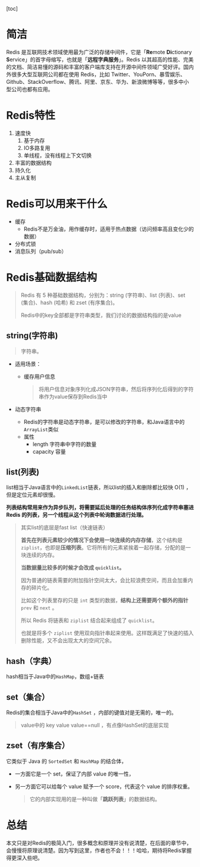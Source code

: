 [toc]

# 简洁

Redis 是互联网技术领域使用最为广泛的存储中间件，它是「**Re**mote **Di**ctionary **S**ervice」的首字母缩写，也就是「**远程字典服务**」。Redis 以其超高的性能、完美的文档、简洁易懂的源码和丰富的客户端库支持在开源中间件领域广受好评。国内外很多大型互联网公司都在使用 Redis，比如 Twitter、YouPorn、暴雪娱乐、Github、StackOverflow、腾讯、阿里、京东、华为、新浪微博等等，很多中小型公司也都有应用。

# Redis特性

1. 速度快
   1. 基于内存
   2. IO多路复用
   3. 单线程，没有线程上下文切换
2. 丰富的数据结构
3. 持久化
4. 主从复制

# Redis可以用来干什么

+ 缓存
  + Redis不是万金油，用作缓存时，适用于热点数据（访问频率高且变化少的数据）
+ 分布式锁
+ 消息队列（pub/sub）

# Redis基础数据结构

> Redis 有 5 种基础数据结构，分别为：string (字符串)、list (列表)、set (集合)、hash (哈希) 和 zset (有序集合)。
>
> Redis中的key全部都是字符串类型，我们讨论的数据结构指的是value

## string(字符串)

> 字符串。

+ 适用场景：

  + 缓存用户信息

    > 将用户信息对象序列化成JSON字符串，然后将序列化后得到的字符串作为value保存到Redis当中

+ 动态字符串
  + Redis的字符串是动态字符串，是可以修改的字符串，和Java语言中的`ArrayList`类似
  + 属性
    + length    字符串中字符的数量
    + capacity  容量

## list(列表)

list相当于Java语言中的`LinkedList`链表，所以list的插入和删除都比较快  O(1) ，但是定位元素却很慢。

**列表结构常用来作为异步队列，将需要延后处理的任务结构体序列化成字符串塞进 Redis 的列表，另一个线程从这个列表中轮询数据进行处理。**

> 其实list的底层是fast list（快速链表）
>
> **首先在列表元素较少的情况下会使用一块连续的内存存储**，这个结构是 `ziplist`，也即是**压缩列表**。它将所有的元素紧挨着一起存储，分配的是一块连续的内存。
>
> **当数据量比较多的时候才会改成 `quicklist`。**
>
> 因为普通的链表需要的附加指针空间太大，会比较浪费空间，而且会加重内存的碎片化。
>
> 比如这个列表里存的只是 `int` 类型的数据，**结构上还需要两个额外的指针** `prev` 和 `next` 。
>
> 所以 Redis 将链表和 `ziplist` 结合起来组成了 `quicklist`。
>
> 也就是将多个 `ziplist` 使用双向指针串起来使用。这样既满足了快速的插入删除性能，又不会出现太大的空间冗余。

## hash（字典）

hash相当于Java中的`HashMap`，数组+链表

## set（集合）

Redis的集合相当于Java中的`HashSet` ，内部的键值对是无需的，唯一的。

> value中的 key value  value==null  ，有点像HashSet的底层实现

## zset（有序集合）

它类似于 Java 的 `SortedSet` 和 `HashMap` 的结合体，

+ 一方面它是一个 set，保证了内部 value 的唯一性，

+ 另一方面它可以给每个 value 赋予一个 score，代表这个 value 的排序权重。

  > 它的内部实现用的是一种叫做「**跳跃列表**」的数据结构。

# 总结

本文只是对Redis的极简入门，很多概念和原理并没有说清楚，在后面的章节中，会慢慢将原理说清楚。因为写到这里，作者也不会！！！哈哈，期待将Redis掌握得更深入些吧。